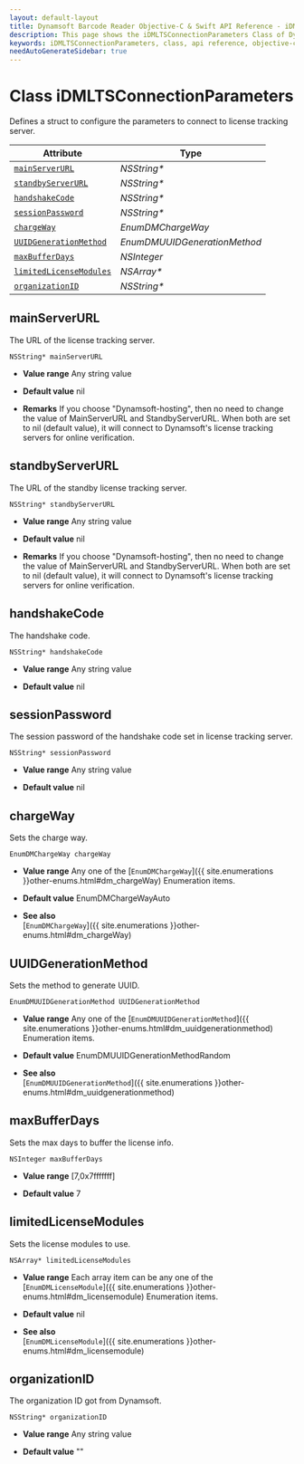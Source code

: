 ```yaml
---
layout: default-layout
title: Dynamsoft Barcode Reader Objective-C & Swift API Reference - iDMLTSConnectionParameters Class
description: This page shows the iDMLTSConnectionParameters Class of Dynamsoft Barcode Reader for iOS SDK.
keywords: iDMLTSConnectionParameters, class, api reference, objective-c, oc, swift
needAutoGenerateSidebar: true
---
```



# Class iDMLTSConnectionParameters

Defines a struct to configure the parameters to connect to license tracking server.  

| Attribute | Type |
|---------- | ---- |
| [`mainServerURL`](#mainserverurl) | *NSString\** |
| [`standbyServerURL`](#standbyserverurl) | *NSString\** |
| [`handshakeCode`](#handshakecode) | *NSString\** |
| [`sessionPassword`](#sessionpassword) | *NSString\** |
| [`chargeWay`](#chargeway) | *EnumDMChargeWay* |
| [`UUIDGenerationMethod`](#uuidgenerationmethod) | *EnumDMUUIDGenerationMethod* |
| [`maxBufferDays`](#maxbufferdays) | *NSInteger* |
| [`limitedLicenseModules`](#limitedlicensemodules) | *NSArray\** |
| [`organizationID`](#organizationid) | *NSString\** |

## mainServerURL

The URL of the license tracking server.

```objc
NSString* mainServerURL
```

- **Value range**
    Any string value

- **Default value**
    nil

- **Remarks**
    If you choose "Dynamsoft-hosting", then no need to change the value of MainServerURL and StandbyServerURL. When both are set to nil (default value), it will connect to Dynamsoft's license tracking servers for online verification.

## standbyServerURL

The URL of the standby license tracking server.

```objc
NSString* standbyServerURL
```

- **Value range**
    Any string value

- **Default value**
    nil

- **Remarks**
    If you choose "Dynamsoft-hosting", then no need to change the value of MainServerURL and StandbyServerURL. When both are set to nil (default value), it will connect to Dynamsoft's license tracking servers for online verification.

## handshakeCode

The handshake code.

```objc
NSString* handshakeCode
```

- **Value range**
    Any string value

- **Default value**
    nil

## sessionPassword

The session password of the handshake code set in license tracking server.

```objc
NSString* sessionPassword
```

- **Value range**
    Any string value

- **Default value**
    nil

## chargeWay

Sets the charge way.

```objc
EnumDMChargeWay chargeWay
```

- **Value range**
    Any one of the [`EnumDMChargeWay`]({{ site.enumerations }}other-enums.html#dm_chargeWay) Enumeration items.

- **Default value**
    EnumDMChargeWayAuto

- **See also**  
    [`EnumDMChargeWay`]({{ site.enumerations }}other-enums.html#dm_chargeWay)

## UUIDGenerationMethod

Sets the method to generate UUID.

```objc
EnumDMUUIDGenerationMethod UUIDGenerationMethod
```

- **Value range**
    Any one of the [`EnumDMUUIDGenerationMethod`]({{ site.enumerations }}other-enums.html#dm_uuidgenerationmethod) Enumeration items.

- **Default value**
    EnumDMUUIDGenerationMethodRandom

- **See also**  
    [`EnumDMUUIDGenerationMethod`]({{ site.enumerations }}other-enums.html#dm_uuidgenerationmethod)

## maxBufferDays

Sets the max days to buffer the license info.

```objc
NSInteger maxBufferDays
```

- **Value range**
    [7,0x7fffffff]

- **Default value**
    7

## limitedLicenseModules

Sets the license modules to use.

```objc
NSArray* limitedLicenseModules
```

- **Value range**
    Each array item can be any one of the [`EnumDMLicenseModule`]({{ site.enumerations }}other-enums.html#dm_licensemodule) Enumeration items.

- **Default value**
    nil

- **See also**  
    [`EnumDMLicenseModule`]({{ site.enumerations }}other-enums.html#dm_licensemodule)

## organizationID

The organization ID got from Dynamsoft.

```objc
NSString* organizationID
```

- **Value range**
    Any string value

- **Default value**
    ""
